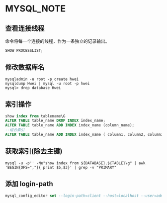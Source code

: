 # MYSQL_NOTE

## 查看连接线程

命令将每一个连接的线程，作为一条独立的记录输出。

```sql
SHOW PROCESSLIST;
```

## 修改数据库名

```shell
mysqladmin -u root -p create hwei
mysqldump Hwei | mysql -u root -p hwei
mysql> drop database Hwei
```

## 索引操作

```sql
show index from tablename\G
ALTER TABLE table_name DROP INDEX index_name;
ALTER TABLE table_name ADD INDEX index_name (column_name);
--组合索引
ALTER TABLE table_name ADD INDEX index_name ( column1, column2, column3 );
```

## 获取索引(除去主键)

```shell
mysql -u -p'' -Ne"show index from ${DATABASE}.${TABLE}\g" | awk 'BEGIN{OFS=","}{ print $5,$3}' | grep -v "PRIMARY"
```

## 添加 login-path 
```sql
mysql_config_editor set --login-path=client --host=localhost --user=admin --password
```